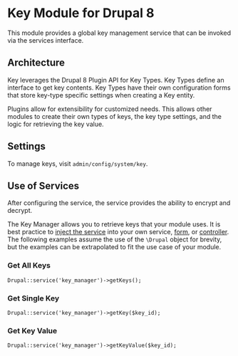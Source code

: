 # Key Module for Drupal 8

This module provides a global key management service that can be invoked via the services interface.

## Architecture

Key leverages the Drupal 8 Plugin API for Key Types. Key Types define an interface to get key contents. Key Types have
their own configuration forms that store key-type specific settings when creating a Key entity.

Plugins allow for extensibility for customized needs. This allows other modules to create their own types of keys, the
key type settings, and the logic for retrieving the key value.

## Settings

To manage keys, visit `admin/config/system/key`.

## Use of Services

After configuring the service, the service provides the ability to encrypt and decrypt.

The Key Manager allows you to retrieve keys that your module uses. It is best practice to
[inject the service](https://www.drupal.org/node/2133171) into your own service, [form](https://www.drupal.org/node/2203931),
 or [controller](https://api.drupal.org/api/drupal/core!lib!Drupal!Core!DependencyInjection!ContainerInjectionInterface.php/interface/ContainerInjectionInterface/8). The following examples assume the use of the `\Drupal` object for brevity, but the examples can be extrapolated to fit
 the use case of your module.

### Get All Keys

`Drupal::service('key_manager')->getKeys();`

### Get Single Key

`Drupal::service('key_manager')->getKey($key_id);`

### Get Key Value

`Drupal::service('key_manager')->getKeyValue($key_id);`


